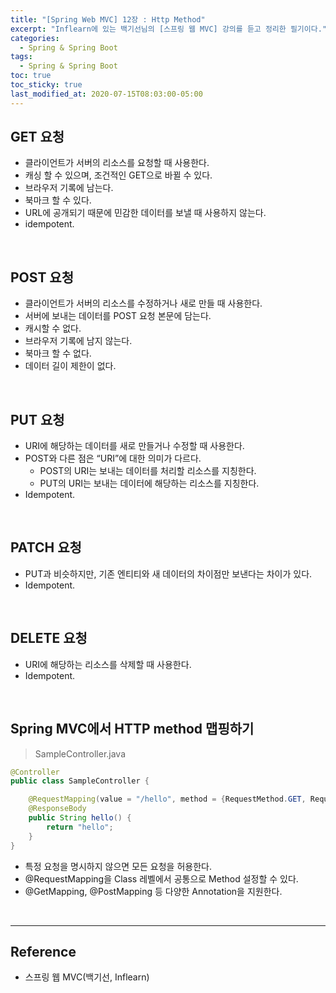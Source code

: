 ```yaml
---
title: "[Spring Web MVC] 12장 : Http Method"
excerpt: "Inflearn에 있는 백기선님의 [스프링 웹 MVC] 강의를 듣고 정리한 필기이다."
categories:
  - Spring & Spring Boot
tags:
  - Spring & Spring Boot
toc: true
toc_sticky: true
last_modified_at: 2020-07-15T08:03:00-05:00
---
```


## GET 요청

*	클라이언트가 서버의 리소스를 요청할 때 사용한다.
*	캐싱 할 수 있으며, 조건적인 GET으로 바뀔 수 있다.
*	브라우저 기록에 남는다.
*	북마크 할 수 있다.
*	URL에 공개되기 때문에 민감한 데이터를 보낼 때 사용하지 않는다.
*	idempotent.

<br>

## POST 요청

*	클라이언트가 서버의 리소스를 수정하거나 새로 만들 때 사용한다.
*	서버에 보내는 데이터를 POST 요청 본문에 담는다.
*	캐시할 수 없다.
*	브라우저 기록에 남지 않는다.
*	북마크 할 수 없다.
*	데이터 길이 제한이 없다.

<br>

## PUT 요청

*	URI에 해당하는 데이터를 새로 만들거나 수정할 때 사용한다.
*	POST와 다른 점은 “URI”에 대한 의미가 다르다.
	*	POST의 URI는 보내는 데이터를 처리할 리소스를 지칭한다.
	*	PUT의 URI는 보내는 데이터에 해당하는 리소스를 지칭한다.
* Idempotent.

<br>

## PATCH 요청

*	PUT과 비슷하지만, 기존 엔티티와 새 데이터의 차이점만 보낸다는 차이가 있다.
*	Idempotent.

<br>

## DELETE 요청

*	URI에 해당하는 리소스를 삭제할 때 사용한다.
*	Idempotent.

<br>

## Spring MVC에서 HTTP method 맵핑하기

> SampleController.java

```java
@Controller
public class SampleController {

    @RequestMapping(value = "/hello", method = {RequestMethod.GET, RequestMethod.PUT})
    @ResponseBody
    public String hello() {
        return "hello";
    }
}
```

-	특정 요청을 명시하지 않으면 모든 요청을 허용한다.
-	@RequestMapping을 Class 레벨에서 공통으로 Method 설정할 수 있다.
-	@GetMapping, @PostMapping 등 다양한 Annotation을 지원한다.

<br>

---

## Reference

*	스프링 웹 MVC(백기선, Inflearn)
